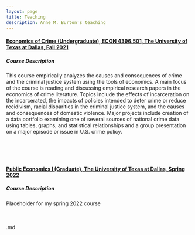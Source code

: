 ```yaml
---
layout: page
title: Teaching
description: Anne M. Burton's teaching
---
```


#### [Economics of Crime (Undergraduate), ECON 4396.501, The University of Texas at Dallas, Fall 2021](https://annemburton.com/pages/teaching/econ_of_crime_2021f.md)

##### Course Description

This course empirically analyzes the causes and consequences of crime and the criminal justice system using the tools of economics. A main focus of the course is reading and discussing empirical research papers in the economics of crime literature. Topics include the effects of incarceration on the incarcerated, the impacts of policies intended to deter crime or reduce recidivism, racial disparities in the criminal justice system, and the causes and consequences of domestic violence. Major projects include creation of a data portfolio examining one of several sources of national crime data using tables, graphs, and statistical relationships and a group presentation on a major episode or issue in U.S. crime policy.

<br/>
<br/>
<br/>


#### [Public Economics I (Graduate), The University of Texas at Dallas, Spring 2022](https://annemburton.com/pages/teaching/grad_public_2022s.md)

##### Course Description

Placeholder for my spring 2022 course
<br/>
<br/>
<br/>


<!-- #### <u>Placeholder</u>
*Placeholder for working papers someday...* -->

<!--[click here for the most recent version of the paper]({{ BASE_PATH}}/pages/working_papers/sample-working-paper.pdf)-->


<!-- Note: this is how to write a comment in HTML. Everything in here won't show up on your webpage.-->

<!--
To increase the size of the title, use fewer # in front of the paper title.
To decrease the size of the title, use more #. 
To remove the italics, remove the * before and after the description
To remove the underline from the title, remove the <u> tags (<u> and </u>)
-->.md